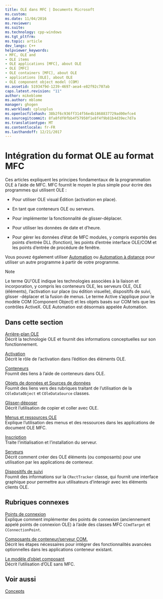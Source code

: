 ```yaml
---
title: OLE dans MFC | Documents Microsoft
ms.custom: 
ms.date: 11/04/2016
ms.reviewer: 
ms.suite: 
ms.technology: cpp-windows
ms.tgt_pltfrm: 
ms.topic: article
dev_langs: C++
helpviewer_keywords:
- MFC, OLE and
- OLE items
- OLE applications [MFC], about OLE
- OLE [MFC]
- OLE containers [MFC], about OLE
- applications [OLE], about OLE
- OLE component object model (COM)
ms.assetid: 5193479d-1239-4697-aea4-e82f92c707ab
caps.latest.revision: "11"
author: mikeblome
ms.author: mblome
manager: ghogen
ms.workload: cplusplus
ms.openlocfilehash: 38b2f6c936ff314f56e4b1868837729ad00efce4
ms.sourcegitcommit: 8fa8fdf0fbb4f57950f1e8f4f9b81b4d39ec7d7a
ms.translationtype: MT
ms.contentlocale: fr-FR
ms.lasthandoff: 12/21/2017
---
```

# <a name="ole-in-mfc"></a>Intégration du format OLE au format MFC
Ces articles expliquent les principes fondamentaux de la programmation OLE à l’aide de MFC. MFC fournit le moyen le plus simple pour écrire des programmes qui utilisent OLE :  
  
-   Pour utiliser OLE visual Édition (activation en place).  
  
-   En tant que conteneurs OLE ou serveurs.  
  
-   Pour implémenter la fonctionnalité de glisser-déplacer.  
  
-   Pour utiliser les données de date et d’heure.  
  
-   Pour gérer les données d’état de MFC modules, y compris exportés des points d’entrée DLL (fonction), les points d’entrée interface OLE/COM et les points d’entrée de procédure de fenêtre.  
  
 Vous pouvez également utiliser [Automation](../mfc/automation.md) ou [Automation à distance](../mfc/remote-automation.md) pour utiliser un autre programme à partir de votre programme.  
  
> [!NOTE]
>  Le terme QU'OLE indique les technologies associées à la liaison et incorporation, y compris les conteneurs OLE, les serveurs OLE, OLE (éléments), l’activation sur place (ou édition visuelle), dispositifs de suivi, glisser -déplacer et la fusion de menus. Le terme Active s’applique pour le modèle COM (Component Object) et les objets basés sur COM tels que les contrôles ActiveX. OLE Automation est désormais appelée Automation.  
  
## <a name="in-this-section"></a>Dans cette section  
 [Arrière-plan OLE](../mfc/ole-background.md)  
 Décrit la technologie OLE et fournit des informations conceptuelles sur son fonctionnement.  
  
 [Activation](../mfc/activation-cpp.md)  
 Décrit le rôle de l’activation dans l’édition des éléments OLE.  
  
 [Conteneurs](../mfc/containers.md)  
 Fournit des liens à l’aide de conteneurs dans OLE.  
  
 [Objets de données et Sources de données](../mfc/data-objects-and-data-sources-ole.md)  
 Fournit des liens vers des rubriques traitant de l’utilisation de la `COleDataObject` et `COleDataSource` classes.  
  
 [Glisser-déposer](../mfc/drag-and-drop-ole.md)  
 Décrit l’utilisation de copier et coller avec OLE.  
  
 [Menus et ressources OLE](../mfc/menus-and-resources-ole.md)  
 Explique l’utilisation des menus et des ressources dans les applications de document OLE MFC.  
  
 [Inscription](../mfc/registration.md)  
 Traite l’initialisation et l’installation du serveur.  
  
 [Serveurs](../mfc/servers.md)  
 Décrit comment créer des OLE éléments (ou composants) pour une utilisation par les applications de conteneur.  
  
 [Dispositifs de suivi](../mfc/trackers.md)  
 Fournit des informations sur la `CRectTracker` classe, qui fournit une interface graphique pour permettre aux utilisateurs d’interagir avec les éléments clients OLE.  
  
## <a name="related-sections"></a>Rubriques connexes  
 [Points de connexion](../mfc/connection-points.md)  
 Explique comment implémenter des points de connexion (anciennement appelé points de connexion OLE) à l’aide des classes MFC `CCmdTarget` et `CConnectionPoint`.  
  
 [Composants de conteneur/serveur COM.](../mfc/containers-advanced-features.md)  
 Décrit les étapes nécessaires pour intégrer des fonctionnalités avancées optionnelles dans les applications conteneur existant.  
  
 [Le modèle d’objet composant](http://msdn.microsoft.com/library/windows/desktop/ms694363)  
 Décrit l’utilisation d’OLE sans MFC.  
  
## <a name="see-also"></a>Voir aussi  
 [Concepts](../mfc/mfc-concepts.md)

